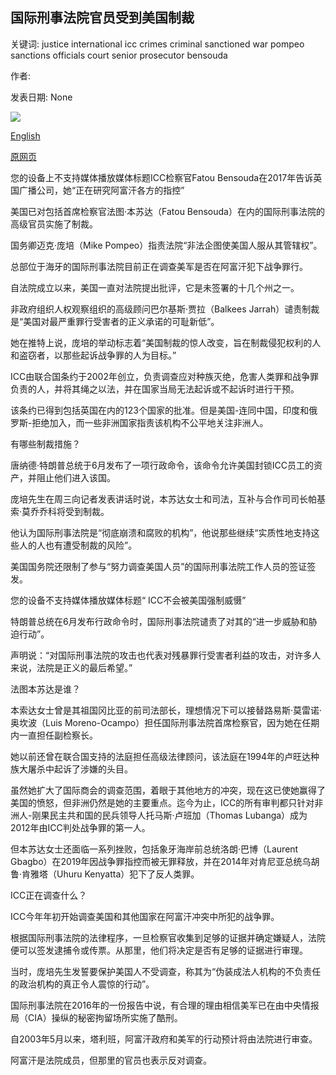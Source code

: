 ## 国际刑事法院官员受到美国制裁

关键词: justice international icc crimes criminal sanctioned war pompeo sanctions officials court senior prosecutor bensouda

作者: 

发表日期: None

![](https://ichef.bbci.co.uk/images/ic/1024x576/p057mjrl.jpg)

[English](International%20Criminal%20Court%20officials%20sanctioned%20by%20US.md)

[原网页](https://www.bbc.com/news/world-us-canada-54003527)

您的设备上不支持媒体播放媒体标题ICC检察官Fatou Bensouda在2017年告诉英国广播公司，她“正在研究阿富汗各方的指控”

美国已对包括首席检察官法图·本苏达（Fatou Bensouda）在内的国际刑事法院的高级官员实施了制裁。

国务卿迈克·庞培（Mike Pompeo）指责法院“非法企图使美国人服从其管辖权”。

总部位于海牙的国际刑事法院目前正在调查美军是否在阿富汗犯下战争罪行。

自法院成立以来，美国一直对法院提出批评，它是未签署的十几个州之一。

非政府组织人权观察组织的高级顾问巴尔基斯·贾拉（Balkees Jarrah）谴责制裁是“美国对最严重罪行受害者的正义承诺的可耻新低”。

她在推特上说，庞培的举动标志着“美国制裁的惊人改变，旨在制裁侵犯权利的人和盗窃者，以那些起诉战争罪的人为目标。”

ICC由联合国条约于2002年创立，负责调查应对种族灭绝，危害人类罪和战争罪负责的人，并将其绳之以法，并在国家当局无法起诉或不起诉时进行干预。

该条约已得到包括英国在内的123个国家的批准。但是美国-连同中国，印度和俄罗斯-拒绝加入，而一些非洲国家指责该机构不公平地关注非洲人。

有哪些制裁措施？

唐纳德·特朗普总统于6月发布了一项行政命令，该命令允许美国封锁ICC员工的资产，并阻止他们进入该国。

庞培先生在周三向记者发表讲话时说，本苏达女士和司法，互补与合作司司长帕基索·莫乔乔科将受到制裁。

他认为国际刑事法院是“彻底崩溃和腐败的机构”，他说那些继续“实质性地支持这些人的人也有遭受制裁的风险”。

美国国务院还限制了参与“努力调查美国人员”的国际刑事法院工作人员的签证签发。

您的设备不支持媒体播放媒体标题“ ICC不会被美国强制威慑”

特朗普总统在6月发布行政命令时，国际刑事法院谴责了对其的“进一步威胁和胁迫行动”。

声明说：“对国际刑事法院的攻击也代表对残暴罪行受害者利益的攻击，对许多人来说，法院是正义的最后希望。”

法图本苏达是谁？

本索达女士曾是其祖国冈比亚的前司法部长，理想情况下可以接替路易斯·莫雷诺·奥坎波（Luis Moreno-Ocampo）担任国际刑事法院首席检察官，因为她在任期内一直担任副检察长。

她以前还曾在联合国支持的法庭担任高级法律顾问，该法庭在1994年的卢旺达种族大屠杀中起诉了涉嫌的头目。

虽然她扩大了国际商会的调查范围，着眼于其他地方的冲突，现在这已使她赢得了美国的愤怒，但非洲仍然是她的主要重点。迄今为止，ICC的所有审判都只针对非洲人-刚果民主共和国的民兵领导人托马斯·卢班加（Thomas Lubanga）成为2012年由ICC判处战争罪的第一人。

但本苏达女士还面临一系列挫败，包括象牙海岸前总统洛朗·巴博（Laurent Gbagbo）在2019年因战争罪指控而被无罪释放，并在2014年对肯尼亚总统乌胡鲁·肯雅塔（Uhuru Kenyatta）犯下了反人类罪。

ICC正在调查什么？

ICC今年年初开始调查美国和其他国家在阿富汗冲突中所犯的战争罪。

根据国际刑事法院的法律程序，一旦检察官收集到足够的证据并确定嫌疑人，法院便可以签发逮捕令或传票。从那里，他们将决定是否有足够的证据进行审理。

当时，庞培先生发誓要保护美国人不受调查，称其为“伪装成法人机构的不负责任的政治机构的真正令人震惊的行动”。

国际刑事法院在2016年的一份报告中说，有合理的理由相信美军已在由中央情报局（CIA）操纵的秘密拘留场所实施了酷刑。

自2003年5月以来，塔利班，阿富汗政府和美军的行动预计将由法院进行审查。

阿富汗是法院成员，但那里的官员也表示反对调查。